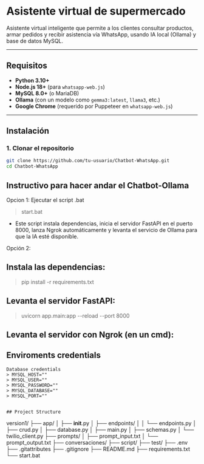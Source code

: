 # Asistente virtual de supermercado

Asistente virtual inteligente que permite a los clientes consultar productos, armar pedidos y recibir asistencia vía WhatsApp, usando IA local (Ollama) y base de datos MySQL.

---

## Requisitos

- **Python 3.10+**
- **Node.js 18+** (para `whatsapp-web.js`)
- **MySQL 8.0+** (o MariaDB)
- **Ollama** (con un modelo como `gemma3:latest`, `llama3`, etc.)
- **Google Chrome** (requerido por Puppeteer en `whatsapp-web.js`)

---

## Instalación

### 1. Clonar el repositorio

```bash
git clone https://github.com/tu-usuario/Chatbot-WhatsApp.git
cd Chatbot-WhatsApp
```

## Instructivo para hacer andar el Chatbot-Ollama

Opcion 1:
Ejecutar el script .bat

> start.bat

- Este script instala dependencias, inicia el servidor FastAPI en el puerto 8000, lanza Ngrok automáticamente y levanta el servicio de Ollama para que la IA esté disponible.

Opción 2:

## Instala las dependencias:

> pip install -r requirements.txt

## Levanta el servidor FastAPI:

> uvicorn app.main:app --reload --port 8000

## Levanta el servidor con Ngrok (en un cmd):

## Enviroments credentials

```
Database credentials
> MYSQL_HOST=""
> MYSQL_USER=""
> MYSQL_PASSWORD=""
> MYSQL_DATABASE=""
> MYSQL_PORT=""


## Project Structure

```

version1/
├── app/
│ ├── **init**.py
│ ├── endpoints/
│ │ └── endpoints.py
│ ├── crud.py
│ ├── database.py
│ ├── main.py
│ ├── schemas.py
│ └── twilio_client.py
├── prompts/
│ ├── prompt_input.txt
│ └── prompt_output.txt
├── conversaciones/
├── script/
├── test/
├── .env
├── .gitattributes
├── .gitignore
├── README.md
├── requirements.txt
└── start.bat

```

```
